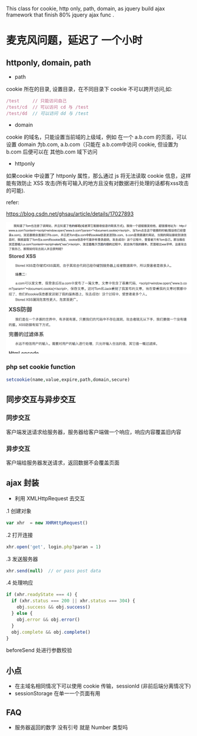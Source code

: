 This class for cookie, http only, path, domain, as jquery build ajax framework that finish 80% jquery ajax func .

# 麦克风问题，延迟了 一个小时

## httponly, domain, path

- path

cookie 所在的目录, 设置目录，在不同目录下 cookie 不可以跨开访问,如:
```js
/test     // 只能访问自己
/test/cd  // 可以访问 cd 与 /test
/test/dd  // 可以访问 dd 与 /test
```

- domain

cookie 的域名，只能设置当前域的上级域，例如 在一个 a.b.com 的页面，可以设置 domain 为b.com, a.b.com（只能在 a.b.com中访问 cookie, 但设置为 b.com 后便可以在 其他b.com 域下访问

- httponly

如果cookie 中设置了 httponly 属性，那么通过 js 将无法读取 cookie 信息，这样 能有效防止  XSS 攻击(所有可输入的地方且没有对数据进行处理的话都有xss攻击的可能).

refer:

https://blog.csdn.net/ghsau/article/details/17027893

![xss](imgs/day12/xss.png)

### php set cookie function

```php
setcookie(name,value,expire,path,domain,secure)
```

## 同步交互与异步交互
### 同步交互
客户端发送请求给服务器，服务器给客户端做一个响应，响应内容覆盖旧内容

### 异步交互
客户端给服务器发送请求，返回数据不会覆盖页面

## ajax 封装
- 利用 XMLHttpRequest 去交互

.1 创建对象
```js
var xhr  = new XHRHttpRequest()
```
.2 打开连接
```js
xhr.open('get', login.php?paran = 1)
```
.3 发送服务器
```js
xhr.send(null)  // or pass post data
```
.4 处理响应
```js
if (xhr.readyState === 4) {
  if (xhr.status === 200 || xhr.status === 304) {
    obj.success && obj.success()
  } else {
    obj.error && obj.error()
  }
  obj.complete && obj.complete()
}

```

beforeSend 处进行参数校验

## 小点
- 在主域名相同情况下可以使用 cookie 传输，sessionId (非前后端分离情况下)
- sessionStorage 在单一一个页面有用

## FAQ
- 服务器返回的数字 没有引号 就是 Number 类型吗
